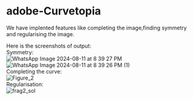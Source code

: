 # adobe-Curvetopia 
We have implented features like completing the image,finding symmetry and regularising the image.

Here is the screenshots of output:<br>
Symmetry:<br>
![WhatsApp Image 2024-08-11 at 8 39 27 PM](https://github.com/user-attachments/assets/7e9d966a-8f33-43ea-aa39-ab5eb5426152)
![WhatsApp Image 2024-08-11 at 8 39 26 PM (1)](https://github.com/user-attachments/assets/f3a71fe8-83eb-4d48-bf94-44d64ffa53d7)<br>
Completing the curve:<br>
![Figure_2](https://github.com/user-attachments/assets/14de195e-691a-4a1f-809e-ba27ad6e5a5a)<br>
Regularisation:<br>
![frag2_sol](https://github.com/user-attachments/assets/ec75d673-3d37-4e30-a652-9c27decf5b5a)





